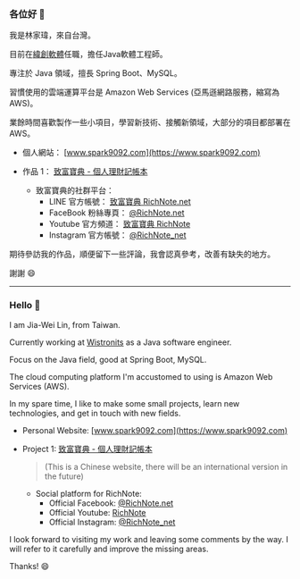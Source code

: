 ### 各位好 👋

我是林家瑋，來自台灣。

目前在[緯創軟體](https://www.wistronits.com/tw/)任職，擔任Java軟體工程師。

專注於 Java 領域，擅長 Spring Boot、MySQL。

習慣使用的雲端運算平台是 Amazon Web Services (亞馬遜網路服務，縮寫為 AWS)。

業餘時間喜歡製作一些小項目，學習新技術、接觸新領域，大部分的項目都部署在 AWS。

- 個人網站： [www.spark9092.com](https://www.spark9092.com)

- 作品 1： [致富寶典 - 個人理財記帳本](https://richnote.net)
  - 致富寶典的社群平台：
    - LINE 官方帳號： [致富寶典 RichNote.net](https://page.line.me/richnote)
    - FaceBook 粉絲專頁： [@RichNote.net](https://www.facebook.com/RichNote.net/)
    - Youtube 官方頻道： [致富寶典 RichNote](https://www.youtube.com/channel/UCRY2uJHJwFgCagB_xJy7K8A)
    - Instagram 官方帳號： [@RichNote_net](https://www.instagram.com/richnote_net/)

期待參訪我的作品，順便留下一些評論，我會認真參考，改善有缺失的地方。

謝謝 😄

---

### Hello 👋

I am Jia-Wei Lin, from Taiwan.

Currently working at [Wistronits](https://www.wistronits.com/en/) as a Java software engineer.

Focus on the Java field, good at Spring Boot, MySQL.

The cloud computing platform I'm accustomed to using is Amazon Web Services (AWS).

In my spare time, I like to make some small projects, learn new technologies, and get in touch with new fields.

- Personal Website: [www.spark9092.com](https://www.spark9092.com)

- Project 1: [致富寶典 - 個人理財記帳本](https://richnote.net)
  > (This is a Chinese website, there will be an international version in the future)

  - Social platform for RichNote:
    - Official Facebook: [@RichNote.net](https://www.facebook.com/RichNote.net/)
    - Official Youtube: [RichNote](https://www.youtube.com/channel/UCRY2uJHJwFgCagB_xJy7K8A)
    - Official Instagram: [@RichNote_net](https://www.instagram.com/richnote_net/)

I look forward to visiting my work and leaving some comments by the way. I will refer to it carefully and improve the missing areas.

Thanks! 😄
